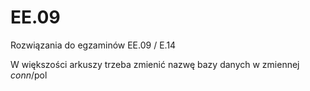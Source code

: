 # EE.09
Rozwiązania do egzaminów EE.09 / E.14

W większości arkuszy trzeba zmienić nazwę bazy danych w zmiennej $conn/$pol
